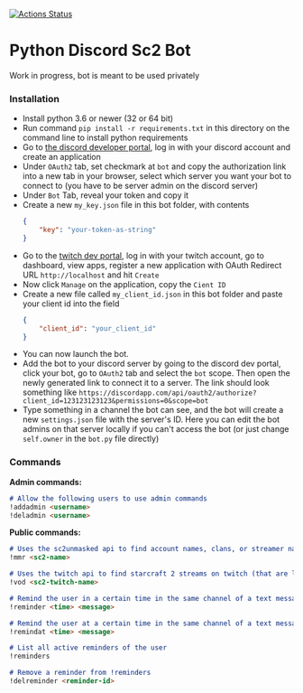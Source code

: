 [![Actions Status](https://github.com/BurnySc2/Discord-Sc2-Bot/workflows/RunTests/badge.svg)](https://github.com/BurnySc2/Discord-Sc2-Bot/actions)

# Python Discord Sc2 Bot

Work in progress, bot is meant to be used privately


### Installation
- Install python 3.6 or newer (32 or 64 bit)
- Run command `pip install -r requirements.txt` in this directory on the command line to install python requirements
- Go to [the discord developer portal](https://discordapp.com/developers/applications/), log in with your discord account and create an application
- Under `OAuth2` tab, set checkmark at `bot` and copy the authorization link into a new tab in your browser, select which server you want your bot to connect to (you have to be server admin on the discord server)
- Under `Bot` Tab, reveal your token and copy it
- Create a new `my_key.json` file in this bot folder, with contents 
    ```json
    {
        "key": "your-token-as-string"
    }
    ```
- Go to the [twitch dev portal](https://dev.twitch.tv/), log in with your twitch account, go to dashboard, view apps, register a new application with OAuth Redirect URL `http://localhost` and hit `Create`
- Now click `Manage` on the application, copy the `Cient ID`
- Create a new file called `my_client_id.json` in this bot folder and paste your client id into the field
    ```json
    {
        "client_id": "your_client_id"
    }
    ```
- You can now launch the bot.
- Add the bot to your discord server by going to the discord dev portal, click your bot, go to `OAuth2` tab and select the `bot` scope. Then open the newly generated link to connect it to a server. The link should look something like
    ```https://discordapp.com/api/oauth2/authorize?client_id=123123123123&permissions=0&scope=bot```
- Type something in a channel the bot can see, and the bot will create a new `settings.json` file with the server's ID. Here you can edit the bot admins on that server locally if you can't access the bot (or just change `self.owner` in the `bot.py` file directly)

### Commands
**Admin commands:**
```markdown
# Allow the following users to use admin commands
!addadmin <username>
!deladmin <username>
```

**Public commands:**
```markdown
# Uses the sc2unmasked api to find account names, clans, or streamer names and lists the result as a table in discord
!mmr <sc2-name>

# Uses the twitch api to find starcraft 2 streams on twitch (that are live) and find their latest vod with the timestamp
!vod <sc2-twitch-name>

# Remind the user in a certain time in the same channel of a text message
!reminder <time> <message>

# Remind the user at a certain time in the same channel of a text message
!remindat <time> <message>

# List all active reminders of the user
!reminders

# Remove a reminder from !reminders
!delreminder <reminder-id>
```
